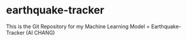# earthquake-tracker
This is the Git Repository for my Machine Learning Model = Earthquake-Tracker (AI CHANG)
